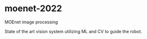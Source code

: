 # moenet-2022
MOEnet image processing

State of the art vision system utilizing ML and CV to guide the robot.
